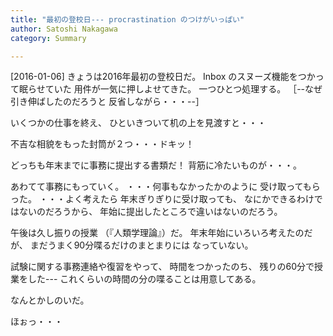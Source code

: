 ```yaml
---
title: "最初の登校日--- procrastination のつけがいっぱい"
author: Satoshi Nakagawa
category: Summary

---
```


[2016-01-06]  きょうは2016年最初の登校日だ。
Inbox のスヌーズ機能をつかって眠らせていた
用件が一気に押しよせてきた。
一つひとつ処理する。
［--なぜ引き伸ばしたのだろうと
反省しながら・・・--］

 いくつかの仕事を終え、
ひといきついて机の上を見渡すと・・・

 不吉な相貌をもった封筒が２つ・・・ドキッ！

 どっちも年末までに事務に提出する書類だ！
背筋に冷たいものが・・・。

 あわてて事務にもっていく。
・・・何事もなかったかのように
受け取ってもらった。
・・・よく考えたら
年末ぎりぎりに受け取っても、
なにかできるわけではないのだろうから、
年始に提出したところで違いはないのだろう。

<!--more-->

 午後は久し振りの授業
（『人類学理論』）だ。
年末年始にいろいろ考えたのだが、
まだうまく90分喋るだけのまとまりには
なっていない。

 試験に関する事務連絡や復習をやって、
時間をつかったのち、
残りの60分で授業をした---
これくらいの時間の分の喋ることは用意してある。

 なんとかしのいだ。

 ほぉっ・・・

